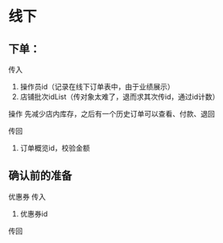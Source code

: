 # 线下

## 下单：

传入

1. 操作员id（记录在线下订单表中，由于业绩展示）
2. 店铺批次idList（传对象太难了，退而求其次传id，通过id计数）

操作
先减少店内库存，之后有一个历史订单可以查看、付款、退回

传回

1. 订单概览id，校验金额

## 确认前的准备

优惠券
传入

1. 优惠券id

传回

